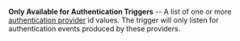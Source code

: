 **Only Available for Authentication Triggers** -- A list of one or more
[authentication
provider](https://docs.mongodb.com/realm/authentication/providers) id
values. The trigger will only listen for authentication events produced
by these providers.

